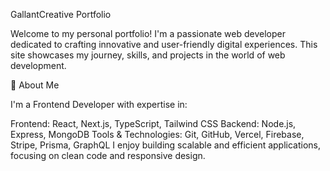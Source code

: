 GallantCreative Portfolio

Welcome to my personal portfolio! I'm a passionate web developer dedicated to crafting innovative and user-friendly digital experiences. 
This site showcases my journey, skills, and projects in the world of web development.

🚀 About Me

I'm a Frontend Developer with expertise in:

Frontend: React, Next.js, TypeScript, Tailwind CSS
Backend: Node.js, Express, MongoDB
Tools & Technologies: Git, GitHub, Vercel, Firebase, Stripe, Prisma, GraphQL
I enjoy building scalable and efficient applications, focusing on clean code and responsive design.

